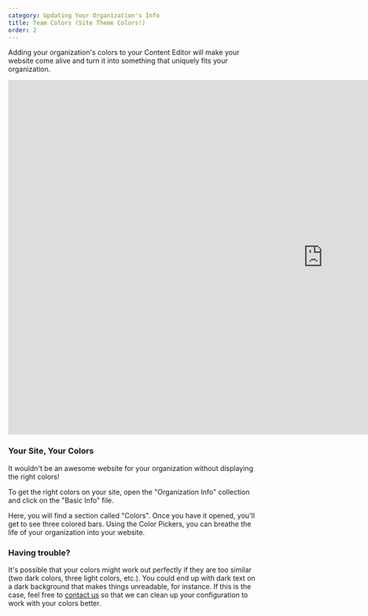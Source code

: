 ```yaml
---
category: Updating Your Organization's Info
title: Team Colors (Site Theme Colors!)
order: 2
---
```

Adding your organization's colors to your Content Editor will make your website come alive and turn it into something that uniquely fits your organization.

<iframe width="1280" height="720" src="https://www.youtube.com/embed/ScMzIvxBSi4" frameborder="0" allow="accelerometer; autoplay; encrypted-media; gyroscope; picture-in-picture" allowfullscreen></iframe>

### Your Site, Your Colors

It wouldn't be an awesome website for your organization without displaying the right colors!

To get the right colors on your site, open the "Organization Info" collection and click on the "Basic Info" file.

Here, you will find a section called "Colors". Once you have it opened, you'll get to see three colored bars. Using the Color Pickers, you can breathe the life of your organization into your website.

### Having trouble?

It's possible that your colors might work out perfectly if they are too similar (two dark colors, three light colors, etc.). You could end up with dark text on a dark background that makes things unreadable, for instance. If this is the case, feel free to [contact us](https://inthezone.dev/#contact-form) so that we can clean up your configuration to work with your colors better.